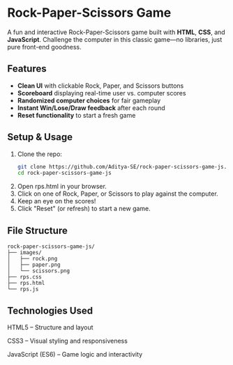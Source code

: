 # Rock-Paper-Scissors Game

A fun and interactive Rock-Paper-Scissors game built with **HTML**, **CSS**, and **JavaScript**. Challenge the computer in this classic game—no libraries, just pure front-end goodness.

##  Features

- **Clean UI** with clickable Rock, Paper, and Scissors buttons  
- **Scoreboard** displaying real-time user vs. computer scores  
- **Randomized computer choices** for fair gameplay  
- **Instant Win/Lose/Draw feedback** after each round  
- **Reset functionality** to start a fresh game  

##  Setup & Usage

1. Clone the repo:
   ```bash
   git clone https://github.com/Aditya-SE/rock-paper-scissors-game-js.git
   cd rock-paper-scissors-game-js
   ```
2. Open rps.html in your browser.
3. Click on one of Rock, Paper, or Scissors to play against the computer.
4. Keep an eye on the scores!
5. Click "Reset" (or refresh) to start a new game.

## File Structure
```
rock-paper-scissors-game-js/
├── images/
│   ├── rock.png
│   ├── paper.png
│   └── scissors.png
├── rps.css
├── rps.html
└── rps.js
```
## Technologies Used

HTML5 – Structure and layout

CSS3 – Visual styling and responsiveness

JavaScript (ES6) – Game logic and interactivity
